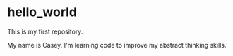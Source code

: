 # hello_world
<p>This is my first repository.</p>
<p>My name is Casey. I'm learning code to improve my abstract thinking skills.</p>
